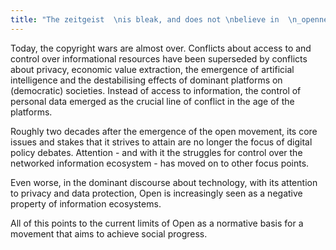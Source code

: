 ```yaml
---
title: "The zeitgeist  \nis bleak, and does not \nbelieve in  \n_openness"
---
```

Today, the copyright wars are almost over. Conflicts about access to and control over informational resources have been superseded by conflicts about privacy, economic value extraction, the emergence of artificial intelligence and the destabilising effects of dominant platforms on (democratic) societies. Instead of access to information, the control of personal data emerged as the crucial line of conflict in the age of the platforms.  

Roughly two decades after the emergence of the open movement, its core issues and stakes that it strives to attain are no longer the focus of digital policy debates. Attention - and with it the struggles for control over the networked information ecosystem - has moved on to other focus points.  
<!--more-->
Even worse, in the dominant discourse about technology, with its attention to  privacy and data protection, Open is increasingly seen as a negative property of information ecosystems.  

All of this points to the current limits of Open as a normative basis for a movement that aims to achieve social progress. 